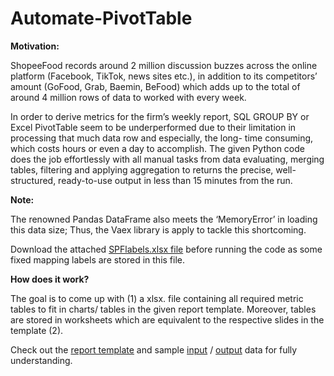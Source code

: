 # Automate-PivotTable

**Motivation:**

ShopeeFood records around 2 million discussion buzzes across the online platform (Facebook, TikTok, news sites etc.), in addition to its competitors’ amount (GoFood, Grab, Baemin, BeFood) which adds up to the total of around 4 million rows of data to worked with every week.


In order to derive metrics for the firm’s weekly report, SQL GROUP BY or Excel PivotTable seem to be underperformed due to their limitation in processing that much data row and especially, the long- time consuming, which costs hours or even a day to accomplish.
The given Python code does the job effortlessly with all manual tasks from data evaluating, merging tables, filtering and applying aggregation to returns the precise, well- structured, ready-to-use output in less than 15 minutes from the run.

**Note:**

The renowned Pandas DataFrame also meets the ‘MemoryError’ in loading this data size; Thus, the Vaex library is apply to tackle this shortcoming.

Download the attached [SPFlabels.xlsx file](https://github.com/QuanNguyen712/Automate-PivotTable/raw/main/SPFlabels.xlsx) before running the code as some fixed mapping labels are stored in this file.

**How does it work?**

The goal is to come up with (1) a xlsx. file containing all required metric tables to fit in charts/ tables in the given report template. Moreover, tables are stored in worksheets which are equivalent to the respective slides in the template (2).


Check out the [report template](https://github.com/QuanNguyen712/Automate-PivotTable/blob/main/ShopeeFood_Weekly%20Report%2018%20to%20%2024.09.2023.pdf) and sample [input](https://drive.google.com/drive/folders/1WZzjYAMBkFI-3cyxrbqnhYXrWKxsSG1w?usp=sharing) / [output](https://github.com/QuanNguyen712/Automate-PivotTable/raw/main/SPF1824OutPut.xlsx) data for fully understanding.
